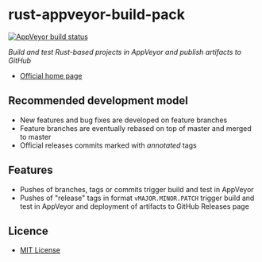 # rust-appveyor-build-pack

[![AppVeyor build status](https://ci.appveyor.com/api/projects/status/w2nmlj9ljfkp10kh/branch/master?svg=true)][appveyor-master]

_Build and test Rust-based projects in AppVeyor and publish artifacts to GitHub_

* [Official home page][home]

## Recommended development model

* New features and bug fixes are developed on feature branches
* Feature branches are eventually rebased on top of master and merged to master
* Official releases commits marked with _annotated_ tags

## Features

* Pushes of branches, tags or commits trigger build and test in AppVeyor
* Pushes of "release" tags in format `vMAJOR.MINOR.PATCH` trigger build and test in AppVeyor and deployment of artifacts to GitHub Releases page

## Licence

* [MIT License][licence]

[appveyor-master]: https://ci.appveyor.com/project/rcook/rust-appveyor-build-pack/branch/master
[home]: https://github.com/rcook/rust-appveyor-build-pack
[licence]: LICENSE

